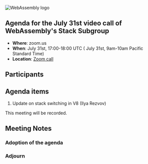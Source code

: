 ![WebAssembly logo](/images/WebAssembly.png)

## Agenda for the July 31st video call of WebAssembly's Stack Subgroup

- **Where**: zoom.us
- **When**:  July 31st, 17:00-18:00 UTC ( July 31st, 9am-10am Pacific Standard Time)
- **Location**: [Zoom call](https://zoom.us/j/91846860726?pwd=NVVNVmpvRVVFQkZTVzZ1dTFEcXgrdz09)


## Participants

## Agenda items

1. Update on stack switching in V8 (Ilya Rezvov)

This meeting will be recorded.

## Meeting Notes

### Adoption of the agenda

### Adjourn



